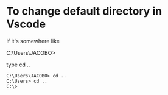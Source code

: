 # To change default directory in Vscode

If it's somewhere like  

  C:\Users\JACOBO>

  type cd .. 
  
    C:\Users\JACOBO> cd ..
    C:\Users> cd ..
    C:\>
   
